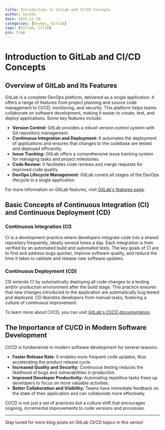 ```yaml
---
title: Introduction to GitLab and CI/CD Concepts
author: Sarath
date: 2023-11-29
categories: [DevOps, Gitlab]
tags: [Gitlab, CI/CD]
pin: true
---
```


# Introduction to GitLab and CI/CD Concepts

## Overview of GitLab and Its Features

GitLab is a complete DevOps platform, delivered as a single application. It offers a range of features from project planning and source code management to CI/CD, monitoring, and security. This platform helps teams collaborate on software development, making it easier to create, test, and deploy applications. Some key features include:

- **Version Control:** GitLab provides a robust version control system with Git repository management.
- **Continuous Integration and Deployment:** It automates the deployment of applications and ensures that changes to the codebase are tested and deployed efficiently.
- **Issue Tracking:** GitLab offers a comprehensive issue tracking system for managing tasks and project milestones.
- **Code Review:** It facilitates code reviews and merge requests for improved code quality.
- **DevOps Lifecycle Management:** GitLab covers all stages of the DevOps lifecycle in a single application.

For more information on GitLab features, visit [GitLab's features page](https://about.gitlab.com/stages-devops-lifecycle/).

## Basic Concepts of Continuous Integration (CI) and Continuous Deployment (CD)

### Continuous Integration (CI)

CI is a development practice where developers integrate code into a shared repository frequently, ideally several times a day. Each integration is then verified by an automated build and automated tests. The key goals of CI are to find and address bugs quicker, improve software quality, and reduce the time it takes to validate and release new software updates.

### Continuous Deployment (CD)

CD extends CI by automatically deploying all code changes to a testing and/or production environment after the build stage. This practice ensures that new changes introduced to the application are automatically bug tested and deployed. CD liberates developers from manual tasks, fostering a culture of continuous improvement.

To learn more about CI/CD, you can visit [GitLab's CI/CD documentation](https://docs.gitlab.com/ee/ci/).

## The Importance of CI/CD in Modern Software Development

CI/CD is fundamental in modern software development for several reasons:

- **Faster Release Rate:** It enables more frequent code updates, thus accelerating the product release cycle.
- **Increased Quality and Security:** Continuous testing reduces the likelihood of bugs and vulnerabilities in production.
- **Improved Developer Productivity:** Automating repetitive tasks frees up developers to focus on more valuable activities.
- **Better Collaboration and Visibility:** Teams have immediate feedback on the state of their application and can collaborate more effectively.

CI/CD is not just a set of practices but a culture shift that encourages ongoing, incremental improvements to code versions and processes.

---

Stay tuned for more blog posts on GitLab CI/CD topics in this series!
